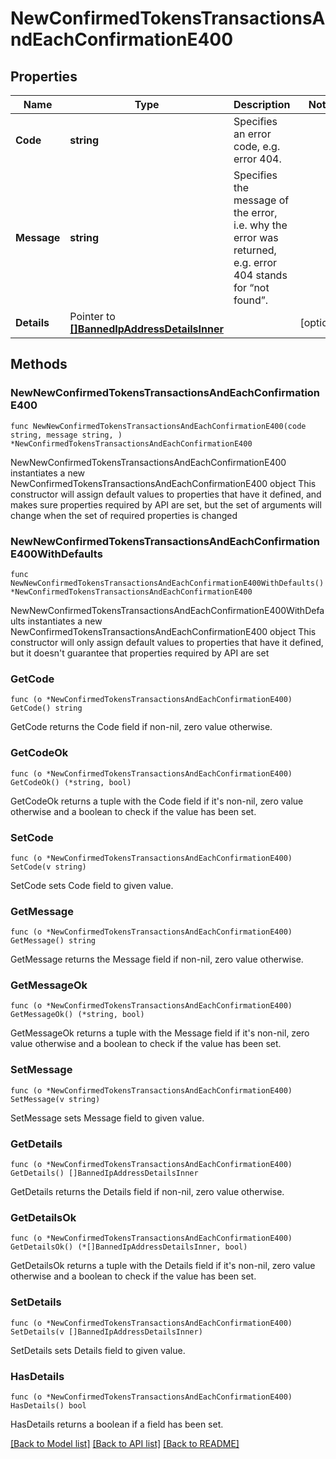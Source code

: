# NewConfirmedTokensTransactionsAndEachConfirmationE400

## Properties

Name | Type | Description | Notes
------------ | ------------- | ------------- | -------------
**Code** | **string** | Specifies an error code, e.g. error 404. | 
**Message** | **string** | Specifies the message of the error, i.e. why the error was returned, e.g. error 404 stands for “not found”. | 
**Details** | Pointer to [**[]BannedIpAddressDetailsInner**](BannedIpAddressDetailsInner.md) |  | [optional] 

## Methods

### NewNewConfirmedTokensTransactionsAndEachConfirmationE400

`func NewNewConfirmedTokensTransactionsAndEachConfirmationE400(code string, message string, ) *NewConfirmedTokensTransactionsAndEachConfirmationE400`

NewNewConfirmedTokensTransactionsAndEachConfirmationE400 instantiates a new NewConfirmedTokensTransactionsAndEachConfirmationE400 object
This constructor will assign default values to properties that have it defined,
and makes sure properties required by API are set, but the set of arguments
will change when the set of required properties is changed

### NewNewConfirmedTokensTransactionsAndEachConfirmationE400WithDefaults

`func NewNewConfirmedTokensTransactionsAndEachConfirmationE400WithDefaults() *NewConfirmedTokensTransactionsAndEachConfirmationE400`

NewNewConfirmedTokensTransactionsAndEachConfirmationE400WithDefaults instantiates a new NewConfirmedTokensTransactionsAndEachConfirmationE400 object
This constructor will only assign default values to properties that have it defined,
but it doesn't guarantee that properties required by API are set

### GetCode

`func (o *NewConfirmedTokensTransactionsAndEachConfirmationE400) GetCode() string`

GetCode returns the Code field if non-nil, zero value otherwise.

### GetCodeOk

`func (o *NewConfirmedTokensTransactionsAndEachConfirmationE400) GetCodeOk() (*string, bool)`

GetCodeOk returns a tuple with the Code field if it's non-nil, zero value otherwise
and a boolean to check if the value has been set.

### SetCode

`func (o *NewConfirmedTokensTransactionsAndEachConfirmationE400) SetCode(v string)`

SetCode sets Code field to given value.


### GetMessage

`func (o *NewConfirmedTokensTransactionsAndEachConfirmationE400) GetMessage() string`

GetMessage returns the Message field if non-nil, zero value otherwise.

### GetMessageOk

`func (o *NewConfirmedTokensTransactionsAndEachConfirmationE400) GetMessageOk() (*string, bool)`

GetMessageOk returns a tuple with the Message field if it's non-nil, zero value otherwise
and a boolean to check if the value has been set.

### SetMessage

`func (o *NewConfirmedTokensTransactionsAndEachConfirmationE400) SetMessage(v string)`

SetMessage sets Message field to given value.


### GetDetails

`func (o *NewConfirmedTokensTransactionsAndEachConfirmationE400) GetDetails() []BannedIpAddressDetailsInner`

GetDetails returns the Details field if non-nil, zero value otherwise.

### GetDetailsOk

`func (o *NewConfirmedTokensTransactionsAndEachConfirmationE400) GetDetailsOk() (*[]BannedIpAddressDetailsInner, bool)`

GetDetailsOk returns a tuple with the Details field if it's non-nil, zero value otherwise
and a boolean to check if the value has been set.

### SetDetails

`func (o *NewConfirmedTokensTransactionsAndEachConfirmationE400) SetDetails(v []BannedIpAddressDetailsInner)`

SetDetails sets Details field to given value.

### HasDetails

`func (o *NewConfirmedTokensTransactionsAndEachConfirmationE400) HasDetails() bool`

HasDetails returns a boolean if a field has been set.


[[Back to Model list]](../README.md#documentation-for-models) [[Back to API list]](../README.md#documentation-for-api-endpoints) [[Back to README]](../README.md)


